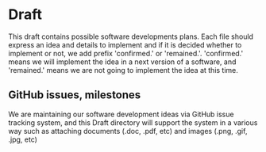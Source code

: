 Draft
=====

This draft contains possible software developments plans. 
Each file should express an idea and details to implement
 and if it is decided whether to implement or not, we add
prefix 'confirmed.' or 'remained.'. 'confirmed.' means we
will implement the idea in a next version of a software,
and 'remained.' means we are not going to implement the
idea at this time.

GitHub issues, milestones
-------------------------

We are maintaining our software development ideas via 
GitHub issue tracking system, and this Draft directory
will support the system in a various way such as attaching
documents (.doc, .pdf, etc) and images (.png, .gif, .jpg,
 etc) 
